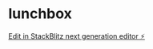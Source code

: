 # lunchbox

[Edit in StackBlitz next generation editor ⚡️](https://stackblitz.com/~/github.com/glintmaldives/lunchbox)